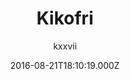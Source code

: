 ---
title: 'Kikofri '
github: 'https://github.com/kxxvii/Kikofri'
demo: 'http://kxxvii.github.io/Kikofri'
author: kxxvii
ssg:
  - Jekyll
cms:
  - No Cms
date: 2016-08-21T18:10:19.000Z
github_branch: master
description: 'Kikofri, a Jekyll Theme, and a fork of Kiko.'
stale: true
---